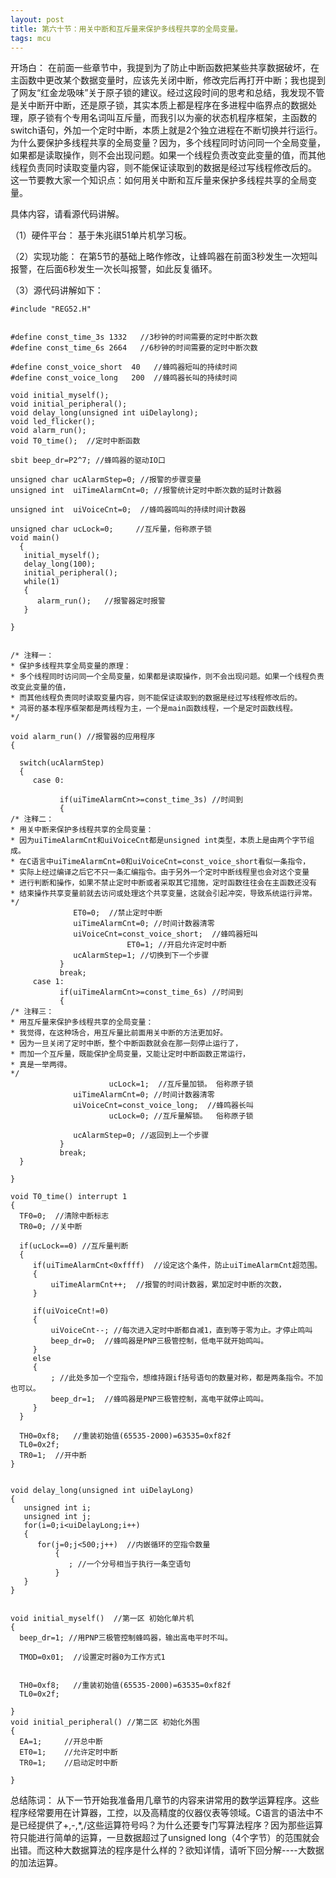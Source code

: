 ```yaml
---
layout: post
title: 第六十节：用关中断和互斥量来保护多线程共享的全局变量。
tags: mcu
---
```

开场白：
在前面一些章节中，我提到为了防止中断函数把某些共享数据破坏，在主函数中更改某个数据变量时，应该先关闭中断，修改完后再打开中断；我也提到了网友“红金龙吸味”关于原子锁的建议。经过这段时间的思考和总结，我发现不管是关中断开中断，还是原子锁，其实本质上都是程序在多进程中临界点的数据处理，原子锁有个专用名词叫互斥量，而我引以为豪的状态机程序框架，主函数的switch语句，外加一个定时中断，本质上就是2个独立进程在不断切换并行运行。
为什么要保护多线程共享的全局变量？因为，多个线程同时访问同一个全局变量，如果都是读取操作，则不会出现问题。如果一个线程负责改变此变量的值，而其他线程负责同时读取变量内容，则不能保证读取到的数据是经过写线程修改后的。
这一节要教大家一个知识点：如何用关中断和互斥量来保护多线程共享的全局变量。

具体内容，请看源代码讲解。

（1）硬件平台：
基于朱兆祺51单片机学习板。

（2）实现功能：
在第5节的基础上略作修改，让蜂鸣器在前面3秒发生一次短叫报警，在后面6秒发生一次长叫报警，如此反复循环。 

（3）源代码讲解如下：

```
#include "REG52.H"


#define const_time_3s 1332   //3秒钟的时间需要的定时中断次数
#define const_time_6s 2664   //6秒钟的时间需要的定时中断次数

#define const_voice_short  40   //蜂鸣器短叫的持续时间
#define const_voice_long   200  //蜂鸣器长叫的持续时间

void initial_myself();    
void initial_peripheral();
void delay_long(unsigned int uiDelaylong);
void led_flicker();
void alarm_run();   
void T0_time();  //定时中断函数

sbit beep_dr=P2^7; //蜂鸣器的驱动IO口

unsigned char ucAlarmStep=0; //报警的步骤变量
unsigned int  uiTimeAlarmCnt=0; //报警统计定时中断次数的延时计数器

unsigned int  uiVoiceCnt=0;  //蜂鸣器鸣叫的持续时间计数器

unsigned char ucLock=0;     //互斥量，俗称原子锁
void main() 
  {
   initial_myself();  
   delay_long(100);   
   initial_peripheral(); 
   while(1)  
   { 
      alarm_run();   //报警器定时报警
   }

}


/* 注释一：
* 保护多线程共享全局变量的原理：
* 多个线程同时访问同一个全局变量，如果都是读取操作，则不会出现问题。如果一个线程负责改变此变量的值，
* 而其他线程负责同时读取变量内容，则不能保证读取到的数据是经过写线程修改后的。
* 鸿哥的基本程序框架都是两线程为主，一个是main函数线程，一个是定时函数线程。
*/

void alarm_run() //报警器的应用程序
{
  
  switch(ucAlarmStep)
  {
     case 0:

           if(uiTimeAlarmCnt>=const_time_3s) //时间到
           {
/* 注释二：
* 用关中断来保护多线程共享的全局变量：
* 因为uiTimeAlarmCnt和uiVoiceCnt都是unsigned int类型，本质上是由两个字节组成。
* 在C语言中uiTimeAlarmCnt=0和uiVoiceCnt=const_voice_short看似一条指令，
* 实际上经过编译之后它不只一条汇编指令。由于另外一个定时中断线程里也会对这个变量
* 进行判断和操作，如果不禁止定时中断或者采取其它措施，定时函数往往会在主函数还没有
* 结束操作共享变量前就去访问或处理这个共享变量，这就会引起冲突，导致系统运行异常。
*/
              ET0=0;  //禁止定时中断
              uiTimeAlarmCnt=0; //时间计数器清零
              uiVoiceCnt=const_voice_short;  //蜂鸣器短叫
                          ET0=1; //开启允许定时中断
              ucAlarmStep=1; //切换到下一个步骤
           }
           break;
     case 1:
           if(uiTimeAlarmCnt>=const_time_6s) //时间到
           {
/* 注释三：
* 用互斥量来保护多线程共享的全局变量：
* 我觉得，在这种场合，用互斥量比前面用关中断的方法更加好。
* 因为一旦关闭了定时中断，整个中断函数就会在那一刻停止运行了，
* 而加一个互斥量，既能保护全局变量，又能让定时中断函数正常运行，
* 真是一举两得。
*/
                      ucLock=1;  //互斥量加锁。 俗称原子锁
              uiTimeAlarmCnt=0; //时间计数器清零
              uiVoiceCnt=const_voice_long;  //蜂鸣器长叫
                      ucLock=0; //互斥量解锁。  俗称原子锁

              ucAlarmStep=0; //返回到上一个步骤
           }
           break;
  }

}

void T0_time() interrupt 1
{
  TF0=0;  //清除中断标志
  TR0=0; //关中断
  
  if(ucLock==0) //互斥量判断
  {
     if(uiTimeAlarmCnt<0xffff)  //设定这个条件，防止uiTimeAlarmCnt超范围。
     {
         uiTimeAlarmCnt++;  //报警的时间计数器，累加定时中断的次数，
     }

     if(uiVoiceCnt!=0)
     {
         uiVoiceCnt--; //每次进入定时中断都自减1，直到等于零为止。才停止鸣叫
         beep_dr=0;  //蜂鸣器是PNP三极管控制，低电平就开始鸣叫。
     }
     else
     {
         ; //此处多加一个空指令，想维持跟if括号语句的数量对称，都是两条指令。不加也可以。
         beep_dr=1;  //蜂鸣器是PNP三极管控制，高电平就停止鸣叫。
     }
  }

  TH0=0xf8;   //重装初始值(65535-2000)=63535=0xf82f
  TL0=0x2f;
  TR0=1;  //开中断
}


void delay_long(unsigned int uiDelayLong)
{
   unsigned int i;
   unsigned int j;
   for(i=0;i<uiDelayLong;i++)
   {
      for(j=0;j<500;j++)  //内嵌循环的空指令数量
          {
             ; //一个分号相当于执行一条空语句
          }
   }
}


void initial_myself()  //第一区 初始化单片机
{
  beep_dr=1; //用PNP三极管控制蜂鸣器，输出高电平时不叫。

  TMOD=0x01;  //设置定时器0为工作方式1


  TH0=0xf8;   //重装初始值(65535-2000)=63535=0xf82f
  TL0=0x2f;

}
void initial_peripheral() //第二区 初始化外围
{
  EA=1;     //开总中断
  ET0=1;    //允许定时中断
  TR0=1;    //启动定时中断

}
```

总结陈词：
从下一节开始我准备用几章节的内容来讲常用的数学运算程序。这些程序经常要用在计算器，工控，以及高精度的仪器仪表等领域。C语言的语法中不是已经提供了+,-,*,/这些运算符号吗？为什么还要专门写算法程序？因为那些运算符只能进行简单的运算，一旦数据超过了unsigned long（4个字节）的范围就会出错。而这种大数据算法的程序是什么样的？欲知详情，请听下回分解----大数据的加法运算。